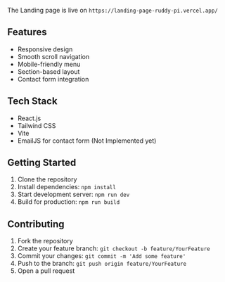 
The Landing page is live on `https://landing-page-ruddy-pi.vercel.app/`

## Features

- Responsive design
- Smooth scroll navigation
- Mobile-friendly menu
- Section-based layout
- Contact form integration

## Tech Stack

- React.js
- Tailwind CSS
- Vite
- EmailJS for contact form (Not Implemented yet)

## Getting Started

1. Clone the repository
2. Install dependencies: `npm install`
3. Start development server: `npm run dev`
4. Build for production: `npm run build`

## Contributing

1. Fork the repository
2. Create your feature branch: `git checkout -b feature/YourFeature`
3. Commit your changes: `git commit -m 'Add some feature'`
4. Push to the branch: `git push origin feature/YourFeature`
5. Open a pull request